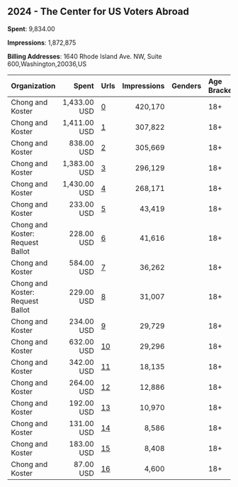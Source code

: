 ## 2024 - The Center for US Voters Abroad 
**Spent**: 9,834.00

**Impressions**: 1,872,875

**Billing Addresses**: 1640 Rhode Island Ave. NW, Suite 600,Washington,20036,US

|Organization|Spent|Urls|Impressions|Genders|Age Brackets|Country Codes|
|:---|---:|:---|---:|:---|:---|:---|
|Chong and Koster|1,433.00 USD|[0](https://www.snap.com/political-ads/asset/9b1cbc7e24f58e1c6925eed557f24d60902e8a222a41448ec444f89ebcbfe5d9?mediaType=png)|420,170||18+|australia|
|Chong and Koster|1,411.00 USD|[1](https://www.snap.com/political-ads/asset/9825f75ef20968c8d5ce357d59009735bc8913e37caecabdd85120d541a19f04?mediaType=png)|307,822||18+|united kingdom|
|Chong and Koster|838.00 USD|[2](https://www.snap.com/political-ads/asset/96454ca43140fc82723dcf2085156bc28a553cc9b8b711b4fa8cd5f005ff0dd8?mediaType=png)|305,669||18+|france|
|Chong and Koster|1,383.00 USD|[3](https://www.snap.com/political-ads/asset/da20aee9866bfe412566be1401349798ce56146e011164ff15071ef9a97e79d9?mediaType=png)|296,129||18+|canada|
|Chong and Koster|1,430.00 USD|[4](https://www.snap.com/political-ads/asset/50c6b6be6c99252615b652b2a48e07c80aa59c0c859059f9389ffc6ee06d9351?mediaType=png)|268,171||18+|germany|
|Chong and Koster|233.00 USD|[5](https://www.snap.com/political-ads/asset/fdaa44aa3288bb46f5efc3c2df2cf87f9920b095de7afaefe7d095c50acf4c5d?mediaType=mp4)|43,419||18+|united kingdom|
|Chong and Koster: Request Ballot|228.00 USD|[6](https://www.snap.com/political-ads/asset/242ba71e102c9017384edcaf013edd648bc844b09f23e465102d976c15c28971?mediaType=mp4)|41,616||18+|canada|
|Chong and Koster|584.00 USD|[7](https://www.snap.com/political-ads/asset/42de36f7db7206063ee7c809e37e6652874eaf0f701b9290d8c2225ec43605cb?mediaType=png)|36,262||18+|united kingdom|
|Chong and Koster: Request Ballot|229.00 USD|[8](https://www.snap.com/political-ads/asset/242ba71e102c9017384edcaf013edd648bc844b09f23e465102d976c15c28971?mediaType=mp4)|31,007||18+|canada|
|Chong and Koster|234.00 USD|[9](https://www.snap.com/political-ads/asset/fdaa44aa3288bb46f5efc3c2df2cf87f9920b095de7afaefe7d095c50acf4c5d?mediaType=mp4)|29,729||18+|united kingdom|
|Chong and Koster|632.00 USD|[10](https://www.snap.com/political-ads/asset/310a321cc06c775a83859a2a244e2cbad508b8ea8df2b84c133fae2317b31b44?mediaType=png)|29,296||18+|canada|
|Chong and Koster|342.00 USD|[11](https://www.snap.com/political-ads/asset/310a321cc06c775a83859a2a244e2cbad508b8ea8df2b84c133fae2317b31b44?mediaType=png)|18,135||18+|australia|
|Chong and Koster|264.00 USD|[12](https://www.snap.com/political-ads/asset/76658ea924c29087004bbdc50d521d3412793bd5625c88751935cfb0e4927d9f?mediaType=png)|12,886||18+|canada|
|Chong and Koster|192.00 USD|[13](https://www.snap.com/political-ads/asset/310a321cc06c775a83859a2a244e2cbad508b8ea8df2b84c133fae2317b31b44?mediaType=png)|10,970||18+|france|
|Chong and Koster|131.00 USD|[14](https://www.snap.com/political-ads/asset/d654213a40766e24852a5cdfdbf05dd65e67a780408948326d176b3addbdc8b6?mediaType=png)|8,586||18+|united kingdom|
|Chong and Koster|183.00 USD|[15](https://www.snap.com/political-ads/asset/310a321cc06c775a83859a2a244e2cbad508b8ea8df2b84c133fae2317b31b44?mediaType=png)|8,408||18+|germany|
|Chong and Koster|87.00 USD|[16](https://www.snap.com/political-ads/asset/19d152f944faec4c336316365ca3d8ad28787d06b390869d0b86c08cd4ad7fb0?mediaType=png)|4,600||18+|germany|
